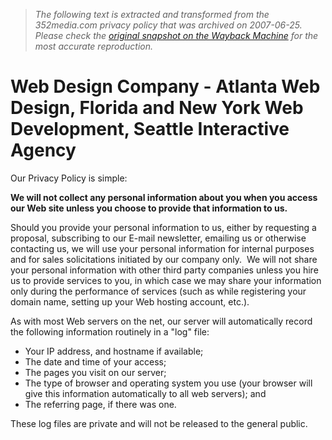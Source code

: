 > *The following text is extracted and transformed from the 352media.com privacy policy that was archived on 2007-06-25. Please check the [original snapshot on the Wayback Machine](https://web.archive.org/web/20070625090558id_/http%3A//www.352media.com/PrivacyPolicy.aspx) for the most accurate reproduction.*

# Web Design Company - Atlanta Web Design, Florida and New York Web Development, Seattle Interactive Agency

Our Privacy Policy is simple:

**We will not collect any personal information about you when you access our Web site unless you choose to provide that information to us.**

Should you provide your personal information to us, either by requesting a proposal, subscribing to our E-mail newsletter, emailing us or otherwise contacting us, we will use your personal information for internal purposes and for sales solicitations initiated by our company only.  We will not share your personal information with other third party companies unless you hire us to provide services to you, in which case we may share your information only during the performance of services (such as while registering your domain name, setting up your Web hosting account, etc.).

As with most Web servers on the net, our server will automatically record the following information routinely in a "log" file:

  * Your IP address, and hostname if available; 
  * The date and time of your access; 
  * The pages you visit on our server; 
  * The type of browser and operating system you use (your browser will give this information automatically to all web servers); and 
  * The referring page, if there was one. 



These log files are private and will not be released to the general public.
